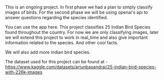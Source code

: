 This is an ongoing project. In first phase we had a plan to simply classify images of birds. For the second phase we will be using openai's api to answer questions regarding the species identified. 

You can use the app here. This project classifies 25 Indian Bird Species found throughout the country. For now we are only classifying images, later we will extend this project to work in real_time and also give important information related to the species. And other cool facts.

We will also add more indian bird species.

The dataset used for this project can be found at - 
https://www.kaggle.com/datasets/arjunbasandrai/25-indian-bird-species-with-226k-images






